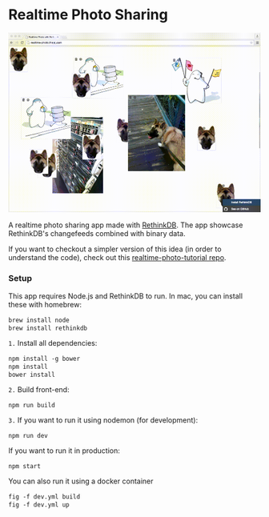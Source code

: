 
# Realtime Photo Sharing

![Screenshot of GIF](screenshot.gif)

A realtime photo sharing app made with [RethinkDB](http://rethinkdb.com). The app showcase RethinkDB's changefeeds combined with binary data.

If you want to checkout a simpler version of this idea (in order to understand the code), check out this [realtime-photo-tutorial repo](https://github.com/thejsj/realtime-photo-tutorial).

### Setup

This app requires Node.js and RethinkDB to run. In mac, you can install these with homebrew:

```
brew install node
brew install rethinkdb
```

`1.` Install all dependencies:

```
npm install -g bower
npm install
bower install
```

`2.` Build front-end:
```
npm run build
```

`3.` If you want to run it using nodemon (for development):
```
npm run dev
```
If you want to run it in production:
```
npm start
```

You can also run it using a docker container
```
fig -f dev.yml build
fig -f dev.yml up
```
